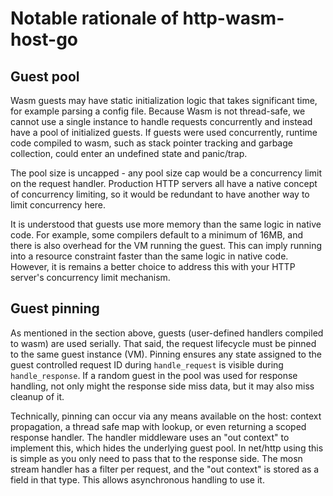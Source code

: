 # Notable rationale of http-wasm-host-go

## Guest pool

Wasm guests may have static initialization logic that takes significant time,
for example parsing a config file. Because Wasm is not thread-safe, we cannot
use a single instance to handle requests concurrently and instead have a pool
of initialized guests. If guests were used concurrently, runtime code compiled
to wasm, such as stack pointer tracking and garbage collection, could enter an
undefined state and panic/trap.

The pool size is uncapped - any pool size cap would be a concurrency limit on
the request handler. Production HTTP servers all have a native concept of
concurrency limiting, so it would be redundant to have another way to limit
concurrency here.

It is understood that guests use more memory than the same logic in native
code. For example, some compilers default to a minimum of 16MB, and there is
also overhead for the VM running the guest. This can imply running into a
resource constraint faster than the same logic in native code. However, it
is remains a better choice to address this with your HTTP server's
concurrency limit mechanism.

## Guest pinning

As mentioned in the section above, guests (user-defined handlers compiled to
wasm) are used serially. That said, the request lifecycle must be pinned to
the same guest instance (VM). Pinning ensures any state assigned to the guest
controlled request ID during `handle_request` is visible during
`handle_response`. If a random guest in the pool was used for response
handling, not only might the response side miss data, but it may also miss
cleanup of it.

Technically, pinning can occur via any means available on the host: context
propagation, a thread safe map with lookup, or even returning a scoped response
handler. The handler middleware uses an "out context" to implement this, which
hides the underlying guest pool. In net/http using this is simple as you only
need to pass that to the response side. The mosn stream handler has a filter
per request, and the "out context" is stored as a field in that type. This
allows asynchronous handling to use it.
